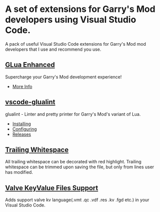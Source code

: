 # A set of extensions for Garry's Mod developers using Visual Studio Code.
A pack of useful Visual Studio Code extensions for Garry's Mod mod developers that I use and recommend you use.

## [GLua Enhanced](https://marketplace.visualstudio.com/items?itemName=venner.vscode-glua-enhanced)
Supercharge your Garry's Mod development experience!
- [More Info](https://github.com/WilliamVenner/vscode-glua-enhanced)

## [vscode-glualint](https://marketplace.visualstudio.com/items?itemName=goz3rr.vscode-glualint)
glualint - Linter and pretty printer for Garry's Mod's variant of Lua.
- [Installing](https://github.com/FPtje/GLuaFixer#installing)
- [Configuring](https://github.com/FPtje/GLuaFixer#configuring-glualint)
- [Releases](https://github.com/FPtje/GLuaFixer/releases)

## [Trailing Whitespace](https://marketplace.visualstudio.com/items?itemName=jkiviluoto.tws)
All trailing whitespace can be decorated with red highlight. Trailing whitespace can be trimmed upon saving the file, but only from lines user has modified.

## [Valve KeyValue Files Support](https://marketplace.visualstudio.com/items?itemName=GEEKiDoS.vdf)
Adds support valve kv language(.vmt .qc .vdf .res .kv .fgd etc.) in your Visual Studio Code.
